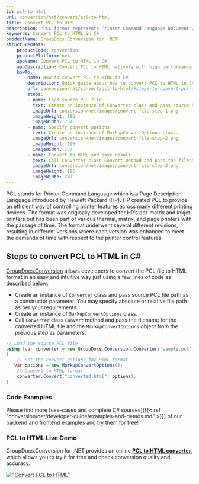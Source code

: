 ```yaml
---
id: pcl-to-html
url: conversion/net/convert/pcl-to-html
title: Convert PCL to HTML
description: "PCL format represents Printer Command Language Document with .pcl extension. Learn how to convert PCL to HTML file programmatically in C# language using GroupDocs.Conversion for .NET library."
keywords: Convert PCL to HTML in C#
productName: GroupDocs.Conversion for .NET
structuredData:
    productCode: conversion
    productPlatform: net
    appName: Convert PCL to HTML in C#
    appDescription: Convert PCL to HTML natively with high performance using C# language and server side GroupDocs.Conversion for .NET APIs, without the use of any software like Microsoft or Open Office.
    howTo:
        name: How to convert PCL to HTML in C# 
        description: Quick guide about how to convert PCL to HTML in C# with high performance and accuracy.
        url: conversion/net/convert/pcl-to-html/#steps-to-convert-pcl-to-html-in-c
        steps:
        - name: Load source PCL file 
          text: Create an instance of Converter class and pass source PCL file path as a constructor parameter. You may specify absolute or relative file path as per your requirements. 
          imageUrl: conversion/net/images/convert-file-step-1.png
          imageHeight: 196
          imageWidth: 737
        - name: Specify convert options 
          text: Create an instance of MarkupConvertOptions class.
          imageUrl: conversion/net/images/convert-file-step-2.png
          imageHeight: 196
          imageWidth: 737
        - name: Convert to HTML and save result 
          text: Call Converter class Convert method and pass the filename for the converted HTML file and the MarkupConvertOptions object from the previous step as parameters.
          imageUrl: conversion/net/images/convert-file-step-3.png
          imageHeight: 196
          imageWidth: 737
---
```


PCL stands for Printer Command Language which is a Page Description Language introduced by Hewlett Packard (HP). HP created PCL to provide an efficient way of controlling printer features across many different printing devices. The format was originally developed for HP’s dot-matrix and Inkjet printers but has been part of various thermal, matrix, and page printers with the passage of time. The format underwent several different revisions, resulting in different versions where each version was enhanced to meet the demands of time with respect to the printer control features

## Steps to convert PCL to HTML in C#

[GroupDocs.Conversion](https://products.groupdocs.com/conversion/net) allows developers to convert the PCL file to HTML format in an easy and intuitive way just using a few lines of code as described below:

* Create an instance of `Converter` class and pass source PCL file path as a constructor parameter. You may specify absolute or relative file path as per your requirements. 
* Create an instance of `MarkupConvertOptions` class.
* Call `Converter` class `Convert` method and pass the filename for the converted HTML file and the `MarkupConvertOptions` object from the previous step as parameters.

```csharp
// Load the source PCL file
using (var converter = new GroupDocs.Conversion.Converter("sample.pcl"))
{
    // Set the convert options for HTML format
   var options = new MarkupConvertOptions();
    // Convert to HTML format
    converter.Convert("converted.html", options);
}
```

### Code Examples

Please find more [use-cases and complete C# sources]({{< ref "conversion/net/developer-guide/examples-and-demos.md" >}}) of our backend and frontend examples and try them for free!

### PCL to HTML Live Demo

GroupDocs.Conversion for .NET provides an online [**PCL to HTML converter**](https://products.groupdocs.app/conversion/pcl-to-html), which allows you to try it for free and check conversion quality and accuracy.

[!["Convert PCL to HTML"](conversion/net/images/convert-to-html/convert-pcl-to-html.png)](https://products.groupdocs.app/conversion/pcl-to-html)
